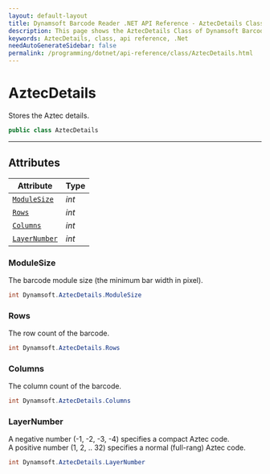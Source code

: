 ```yaml
---
layout: default-layout
title: Dynamsoft Barcode Reader .NET API Reference - AztecDetails Class
description: This page shows the AztecDetails Class of Dynamsoft Barcode Reader for .NET SDK.
keywords: AztecDetails, class, api reference, .Net
needAutoGenerateSidebar: false
permalink: /programming/dotnet/api-reference/class/AztecDetails.html
---
```



# AztecDetails
Stores the Aztec details.

```csharp
public class AztecDetails
```  

---


## Attributes
  
| Attribute | Type |
|---------- | ----------- | 
| [`ModuleSize`](#modulesize) | *int* |
| [`Rows`](#rows) | *int* | 
| [`Columns`](#columns) | *int* |
| [`LayerNumber`](#layernumber) | *int* |
  
  
### ModuleSize
The barcode module size (the minimum bar width in pixel).

```csharp
int Dynamsoft.AztecDetails.ModuleSize
```  
   
### Rows
The row count of the barcode.

```csharp
int Dynamsoft.AztecDetails.Rows
```  

### Columns
The column count of the barcode.

```csharp
int Dynamsoft.AztecDetails.Columns
```  

### LayerNumber
A negative number (-1, -2, -3, -4) specifies a compact Aztec code.  
A positive number (1, 2, .. 32) specifies a normal (full-rang) Aztec code.  

```csharp
int Dynamsoft.AztecDetails.LayerNumber
```  
